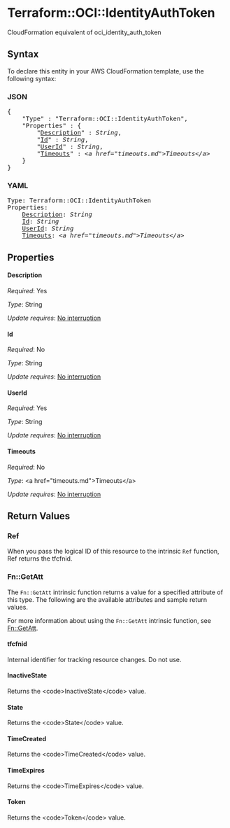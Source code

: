 # Terraform::OCI::IdentityAuthToken

CloudFormation equivalent of oci_identity_auth_token

## Syntax

To declare this entity in your AWS CloudFormation template, use the following syntax:

### JSON

<pre>
{
    "Type" : "Terraform::OCI::IdentityAuthToken",
    "Properties" : {
        "<a href="#description" title="Description">Description</a>" : <i>String</i>,
        "<a href="#id" title="Id">Id</a>" : <i>String</i>,
        "<a href="#userid" title="UserId">UserId</a>" : <i>String</i>,
        "<a href="#timeouts" title="Timeouts">Timeouts</a>" : <i>&lt;a href=&#34;timeouts.md&#34;&gt;Timeouts&lt;/a&gt;</i>
    }
}
</pre>

### YAML

<pre>
Type: Terraform::OCI::IdentityAuthToken
Properties:
    <a href="#description" title="Description">Description</a>: <i>String</i>
    <a href="#id" title="Id">Id</a>: <i>String</i>
    <a href="#userid" title="UserId">UserId</a>: <i>String</i>
    <a href="#timeouts" title="Timeouts">Timeouts</a>: <i>&lt;a href=&#34;timeouts.md&#34;&gt;Timeouts&lt;/a&gt;</i>
</pre>

## Properties

#### Description

_Required_: Yes

_Type_: String

_Update requires_: [No interruption](https://docs.aws.amazon.com/AWSCloudFormation/latest/UserGuide/using-cfn-updating-stacks-update-behaviors.html#update-no-interrupt)

#### Id

_Required_: No

_Type_: String

_Update requires_: [No interruption](https://docs.aws.amazon.com/AWSCloudFormation/latest/UserGuide/using-cfn-updating-stacks-update-behaviors.html#update-no-interrupt)

#### UserId

_Required_: Yes

_Type_: String

_Update requires_: [No interruption](https://docs.aws.amazon.com/AWSCloudFormation/latest/UserGuide/using-cfn-updating-stacks-update-behaviors.html#update-no-interrupt)

#### Timeouts

_Required_: No

_Type_: &lt;a href=&#34;timeouts.md&#34;&gt;Timeouts&lt;/a&gt;

_Update requires_: [No interruption](https://docs.aws.amazon.com/AWSCloudFormation/latest/UserGuide/using-cfn-updating-stacks-update-behaviors.html#update-no-interrupt)

## Return Values

### Ref

When you pass the logical ID of this resource to the intrinsic `Ref` function, Ref returns the tfcfnid.

### Fn::GetAtt

The `Fn::GetAtt` intrinsic function returns a value for a specified attribute of this type. The following are the available attributes and sample return values.

For more information about using the `Fn::GetAtt` intrinsic function, see [Fn::GetAtt](https://docs.aws.amazon.com/AWSCloudFormation/latest/UserGuide/intrinsic-function-reference-getatt.html).

#### tfcfnid

Internal identifier for tracking resource changes. Do not use.

#### InactiveState

Returns the &lt;code&gt;InactiveState&lt;/code&gt; value.

#### State

Returns the &lt;code&gt;State&lt;/code&gt; value.

#### TimeCreated

Returns the &lt;code&gt;TimeCreated&lt;/code&gt; value.

#### TimeExpires

Returns the &lt;code&gt;TimeExpires&lt;/code&gt; value.

#### Token

Returns the &lt;code&gt;Token&lt;/code&gt; value.


